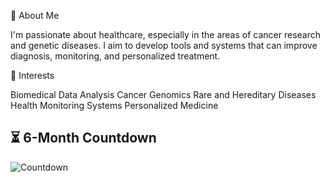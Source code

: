 👋 About Me

I'm passionate about healthcare, especially in the areas of cancer research and genetic diseases. I aim to develop tools and systems that can improve diagnosis, monitoring, and personalized treatment.

🧠 Interests

Biomedical Data Analysis
Cancer Genomics
Rare and Hereditary Diseases
Health Monitoring Systems
Personalized Medicine

## ⏳ 6-Month Countdown
![Countdown](https://raw.githubusercontent.com/your-username/your-repo/main/countdown.png)
